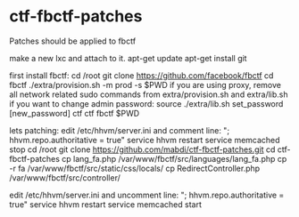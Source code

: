 # ctf-fbctf-patches
Patches should be applied to fbctf 

make a new lxc and attach to it.
  apt-get update
  apt-get install git

first install fbctf:
  cd /root
  git clone https://github.com/facebook/fbctf
  cd fbctf
  ./extra/provision.sh -m prod -s $PWD
	if you are using proxy, remove all network related sudo commands from extra/provision.sh and extra/lib.sh
        if you want to change admin password: source ./extra/lib.sh set_password [new_password] ctf ctf fbctf $PWD

lets patching:
  edit /etc/hhvm/server.ini and comment line:  "; hhvm.repo.authoritative = true"
  service hhvm restart
  service memcached stop
  cd /root
  git clone https://github.com/mabdi/ctf-fbctf-patches.git
  cd ctf-fbctf-patches
  cp lang_fa.php /var/www/fbctf/src/languages/lang_fa.php
  cp -r fa /var/www/fbctf/src/static/css/locals/
  cp RedirectController.php /var/www/fbctf/src/controller/

  edit /etc/hhvm/server.ini and uncomment line:  "; hhvm.repo.authoritative = true"
  service hhvm restart
  service memcached start


